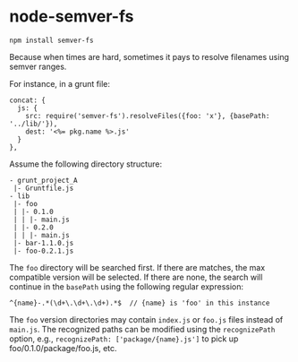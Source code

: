 # node-semver-fs
 
    npm install semver-fs
 
Because when times are hard, sometimes it pays to resolve filenames using semver ranges.
 
For instance, in a grunt file:
 
    concat: {
      js: {
        src: require('semver-fs').resolveFiles({foo: 'x'}, {basePath: '../lib/'}),
        dest: '<%= pkg.name %>.js'
      }
    },
 
Assume the following directory structure:
 
    - grunt_project_A
     |- Gruntfile.js
    - lib
     |- foo
     | |- 0.1.0
     | | |- main.js
     | |- 0.2.0
     | | |- main.js
     |- bar-1.1.0.js
     |- foo-0.2.1.js
 
The `foo` directory will be searched first. If there are matches, the max compatible version will be selected. If there are none, the search will continue in the `basePath` using the following regular expression:
 
    ^{name}-.*(\d+\.\d+\.\d+).*$  // {name} is 'foo' in this instance
 
The `foo` version directories may contain `index.js` or `foo.js` files instead of `main.js`. The recognized paths can be modified using the `recognizePath` option, e.g., `recognizePath: ['package/{name}.js']` to pick up foo/0.1.0/package/foo.js, etc.
